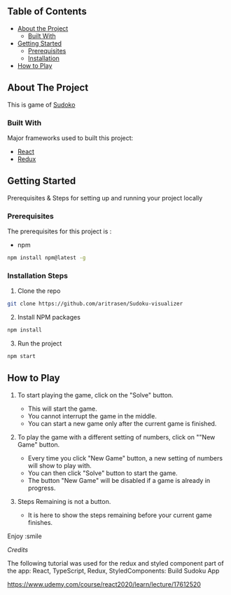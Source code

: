 ## Table of Contents

- [About the Project](#about-the-project)
  - [Built With](#built-with)
- [Getting Started](#getting-started)
  - [Prerequisites](#prerequisites)
  - [Installation](#installation)
- [How to Play](#how-to-play)

<!-- ABOUT THE PROJECT -->

## About The Project

This is game of [Sudoko](https://en.wikipedia.org/wiki/Sudoku)

### Built With

Major frameworks used to built this project:

- [React](https://reactjs.org/)
- [Redux](https://redux.js.org/)

<!-- GETTING STARTED -->

## Getting Started

Prerequisites & Steps for setting up and running your project locally

### Prerequisites

The prerequisites for this project is :

- npm

```sh
npm install npm@latest -g
```

### Installation Steps

1. Clone the repo

```sh
git clone https://github.com/aritrasen/Sudoku-visualizer
```

2. Install NPM packages

```sh
npm install
```

3. Run the project

```sh
npm start
```

## How to Play

1. To start playing the game, click on the "Solve" button.

   - This will start the game.
   - You cannot interrupt the game in the middle.
   - You can start a new game only after the current game is finished.

2. To play the game with a different setting of numbers, click on ""New Game" button.

   - Every time you click "New Game" button, a new setting of numbers will show to play with.
   - You can then click "Solve" button to start the game.
   - The button "New Game" will be disabled if a game is already in progress.

3. Steps Remaining is not a button.
   - It is here to show the steps remaining before your current game finishes.

Enjoy :smile

*Credits*

The following tutorial was used for the redux and styled component part of the app: React, TypeScript, Redux, StyledComponents: Build Sudoku App

https://www.udemy.com/course/react2020/learn/lecture/17612520